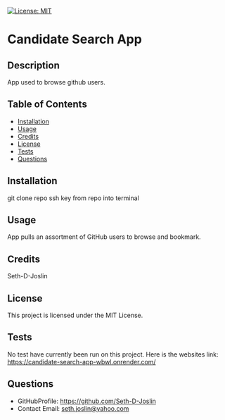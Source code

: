 [![License: MIT](https://img.shields.io/badge/License-MIT-yellow.svg)](https://opensource.org/licenses/MIT)

# Candidate Search App

## Description

App used to browse github users.

## Table of Contents

- [Installation](#installation)
- [Usage](#usage)
- [Credits](#credits)
- [License](#license)
- [Tests](#tests)
- [Questions](#questions)

## Installation

git clone repo ssh key from repo into terminal

## Usage

App pulls an assortment of GitHub users to browse and bookmark.

## Credits

Seth-D-Joslin

## License

This project is licensed under the MIT License.

## Tests

No test have currently been run on this project. Here is the websites link: https://candidate-search-app-wbwl.onrender.com/

## Questions

- GitHubProfile: https://github.com/Seth-D-Joslin
- Contact Email: seth.joslin@yahoo.com
